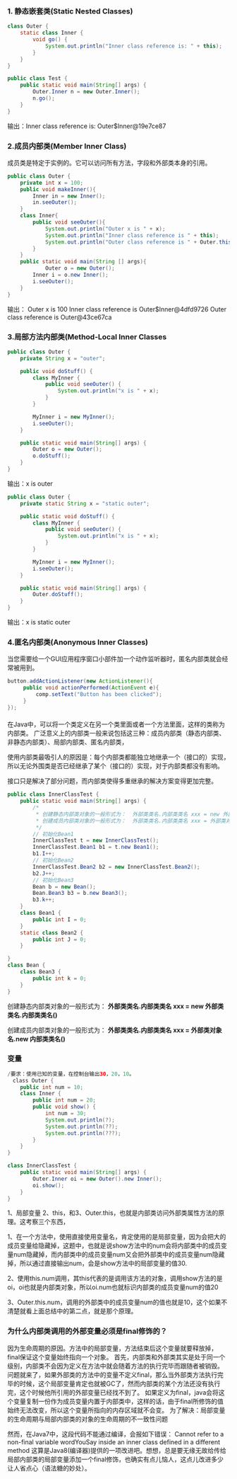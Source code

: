 ### 1. 静态嵌套类(Static Nested Classes)
```java
class Outer {
	static class Inner {
		void go() {
			System.out.println("Inner class reference is: " + this);
		}
	}
}

public class Test {
	public static void main(String[] args) {
		Outer.Inner n = new Outer.Inner();
		n.go();
	}
}
```
输出：Inner class reference is: Outer$Inner@19e7ce87

### 2.成员内部类(Member Inner Class)
成员类是特定于实例的。它可以访问所有方法，字段和外部类本身的引用。
```java
public class Outer {
    private int x = 100;
    public void makeInner(){
        Inner in = new Inner();
        in.seeOuter();
    }
    class Inner{
        public void seeOuter(){
            System.out.println("Outer x is " + x);
            System.out.println("Inner class reference is " + this);
            System.out.println("Outer class reference is " + Outer.this);
        }
    }
    public static void main(String [] args){
    		Outer o = new Outer();
        Inner i = o.new Inner();
        i.seeOuter();
    }
}
```
输出：
Outer x is 100
Inner class reference is Outer$Inner@4dfd9726
Outer class reference is Outer@43ce67ca

### 3.局部方法内部类(Method-Local Inner Classes
```java
public class Outer {
	private String x = "outer";

	public void doStuff() {
		class MyInner {
			public void seeOuter() {
				System.out.println("x is " + x);
			}
		}

		MyInner i = new MyInner();
		i.seeOuter();
	}

	public static void main(String[] args) {
		Outer o = new Outer();
		o.doStuff();
	}
}
```
输出：x is outer
```java
public class Outer {
	private static String x = "static outer";

	public static void doStuff() {
		class MyInner {
			public void seeOuter() {
				System.out.println("x is " + x);
			}
		}

		MyInner i = new MyInner();
		i.seeOuter();
	}

	public static void main(String[] args) {
		Outer.doStuff();
	}
}
```
输出：x is static outer
### 4.匿名内部类(Anonymous Inner Classes)
当您需要给一个GUI应用程序窗口小部件加一个动作监听器时，匿名内部类就会经常被用到。
```java
button.addActionListener(new ActionListener(){
     public void actionPerformed(ActionEvent e){
         comp.setText("Button has been clicked");
     }
});
```


####
在Java中，可以将一个类定义在另一个类里面或者一个方法里面，这样的类称为内部类。
广泛意义上的内部类一般来说包括这三种：成员内部类（静态内部类、非静态内部类）、局部内部类、匿名内部类，

使用内部类最吸引人的原因是：每个内部类都能独立地继承一个（接口的）实现，所以无论外围类是否已经继承了某个（接口的）实现，对于内部类都没有影响。

接口只是解决了部分问题，而内部类使得多重继承的解决方案变得更加完整。

```java
public class InnerClassTest {
	public static void main(String[] args) {
		/*
		 * 创建静态内部类对象的一般形式为：  外部类类名.内部类类名 xxx = new 外部类类名.内部类类名()
		 * 创建成员内部类对象的一般形式为：  外部类类名.内部类类名 xxx = 外部类对象名.new 内部类类名()
		 */
		// 初始化Bean1
		InnerClassTest t = new InnerClassTest();
		InnerClassTest.Bean1 b1 = t.new Bean1();
		b1.I++;
		// 初始化Bean2
		InnerClassTest.Bean2 b2 = new InnerClassTest.Bean2();
		b2.J++;
		// 初始化Bean3
		Bean b = new Bean();
		Bean.Bean3 b3 = b.new Bean3();
		b3.k++;
	}
	class Bean1 {
		public int I = 0;
	}
	static class Bean2 {
		public int J = 0;
	}

}
class Bean {
	class Bean3 {
		public int k = 0;
	}
}
```
创建静态内部类对象的一般形式为：  **外部类类名.内部类类名 xxx = new 外部类类名.内部类类名()**

创建成员内部类对象的一般形式为：  **外部类类名.内部类类名 xxx = 外部类对象名.new 内部类类名()**


###  变量

```java
/要求：使用已知的变量，在控制台输出30，20，10。
　class Outer {
    public int num = 10;
    class Inner {
        public int num = 20;
        public void show() {
            int num = 30;
            System.out.println(?);
            System.out.println(??);
            System.out.println(???);
        }
    }
}

class InnerClassTest {
    public static void main(String[] args) {
        Outer.Inner oi = new Outer().new Inner();
        oi.show();
    }    
}
```
1、局部变量 2、this，和3、Outer.this，也就是内部类访问外部类属性方法的原理。这考察三个东西，

1、在一个方法中，使用直接使用变量名，肯定使用的是局部变量，因为会把大的成员变量给隐藏掉，这题中，也就是说show方法中的num会将内部类中的成员变量num隐藏掉，而内部类中的成员变量num又会把外部类中的成员变量num隐藏掉，所以通过直接输出num，会是show方法中的局部变量的值30.   

2、使用this.num调用，其this代表的是调用该方法的对象，调用show方法的是oi，oi也就是内部类对象，所以oi.num也就标识内部类的成员变量num的值20

3、Outer.this.num，调用的外部类中的成员变量num的值也就是10，这个如果不清楚就看上面总结中的第二点，就是那个原理。


### 为什么内部类调用的外部变量必须是final修饰的？

因为生命周期的原因。方法中的局部变量，方法结束后这个变量就要释放掉，final保证这个变量始终指向一个对象。
首先，内部类和外部类其实是处于同一个级别，内部类不会因为定义在方法中就会随着方法的执行完毕而跟随者被销毁。
问题就来了，如果外部类的方法中的变量不定义final，那么当外部类方法执行完毕的时候，这个局部变量肯定也就被GC了，然而内部类的某个方法还没有执行完，这个时候他所引用的外部变量已经找不到了。
如果定义为final，java会将这个变量复制一份作为成员变量内置于内部类中，这样的话，由于final所修饰的值始终无法改变，所以这个变量所指向的内存区域就不会变。
为了解决：局部变量的生命周期与局部内部类的对象的生命周期的不一致性问题

然而，在Java7中，这段代码不能通过编译，会报如下错误：
Cannot refer to a non-final variable wordYouSay inside an inner class defined in a different method
这算是Java8(编译器)提供的一项改进吧。想想，总是要无缘无故给传给局部内部类的局部变量添加一个final修饰，也确实有点儿恼人，这点儿改进多少让人省点心（语法糖的妙处）。
